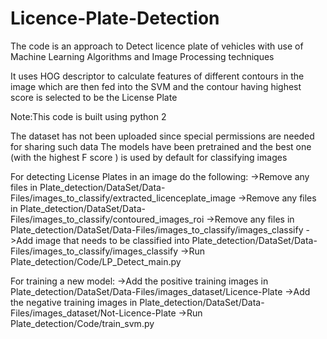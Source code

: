 # Licence-Plate-Detection
The code is an approach to Detect licence plate of vehicles with use of Machine Learning Algorithms and Image Processing techniques

It uses HOG descriptor to calculate features of different contours in the image which are then fed into the SVM and the contour having highest score is selected to be the License Plate

Note:This code is built using python 2

The dataset has not been uploaded since special permissions are needed for sharing such data 
The models have been pretrained and the best one (with the highest F score ) is used by default for classifying images

For detecting License Plates in an image do the following:
	->Remove any files in Plate_detection/DataSet/Data-Files/images_to_classify/extracted_licenceplate_image
	->Remove any files in Plate_detection/DataSet/Data-Files/images_to_classify/contoured_images_roi
	->Remove any files in Plate_detection/DataSet/Data-Files/images_to_classify/images_classify 
	->Add image that needs to be classified into Plate_detection/DataSet/Data-Files/images_to_classify/images_classify 
	->Run Plate_detection/Code/LP_Detect_main.py

For training a new model:
	->Add the positive training images in Plate_detection/DataSet/Data-Files/images_dataset/Licence-Plate
	->Add the negative training images in Plate_detection/DataSet/Data-Files/images_dataset/Not-Licence-Plate
	->Run Plate_detection/Code/train_svm.py
